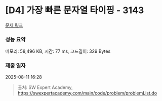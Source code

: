 # [D4] 가장 빠른 문자열 타이핑 - 3143 

[문제 링크](https://swexpertacademy.com/main/code/problem/problemDetail.do?contestProbId=AV_65wkqsb4DFAWS) 

### 성능 요약

메모리: 58,496 KB, 시간: 77 ms, 코드길이: 329 Bytes

### 제출 일자

2025-08-11 16:28



> 출처: SW Expert Academy, https://swexpertacademy.com/main/code/problem/problemList.do